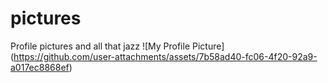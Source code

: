 # pictures
Profile pictures and all that jazz
![My Profile Picture]
(https://github.com/user-attachments/assets/7b58ad40-fc06-4f20-92a9-a017ec8868ef)
